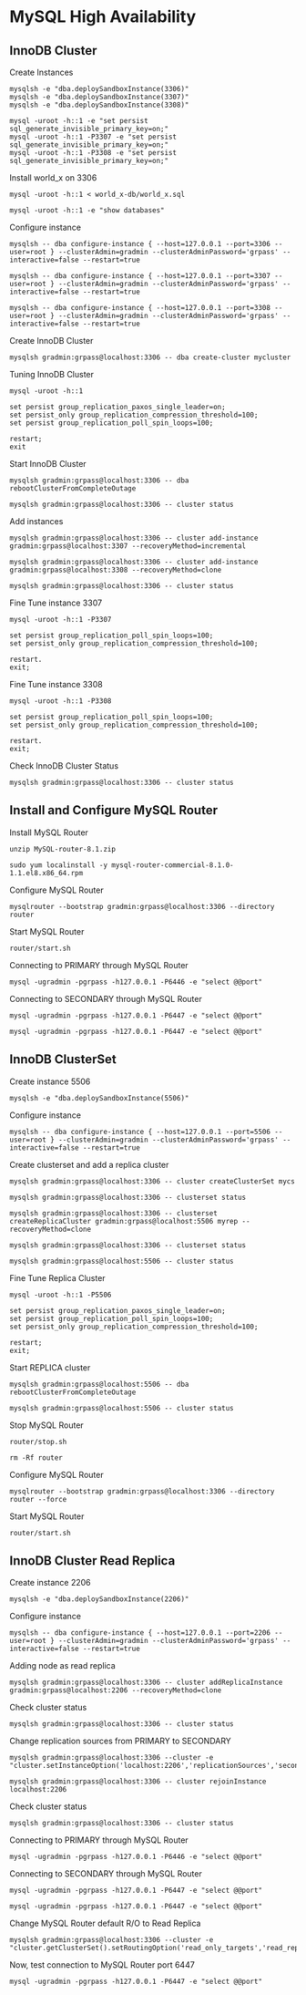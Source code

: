 # MySQL High Availability
## InnoDB Cluster
Create Instances
```
mysqlsh -e "dba.deploySandboxInstance(3306)"
mysqlsh -e "dba.deploySandboxInstance(3307)"
mysqlsh -e "dba.deploySandboxInstance(3308)"

mysql -uroot -h::1 -e "set persist sql_generate_invisible_primary_key=on;"
mysql -uroot -h::1 -P3307 -e "set persist sql_generate_invisible_primary_key=on;"
mysql -uroot -h::1 -P3308 -e "set persist sql_generate_invisible_primary_key=on;"
```
Install world_x on 3306
```
mysql -uroot -h::1 < world_x-db/world_x.sql

mysql -uroot -h::1 -e "show databases"
```
Configure instance
```
mysqlsh -- dba configure-instance { --host=127.0.0.1 --port=3306 --user=root } --clusterAdmin=gradmin --clusterAdminPassword='grpass' --interactive=false --restart=true

mysqlsh -- dba configure-instance { --host=127.0.0.1 --port=3307 --user=root } --clusterAdmin=gradmin --clusterAdminPassword='grpass' --interactive=false --restart=true

mysqlsh -- dba configure-instance { --host=127.0.0.1 --port=3308 --user=root } --clusterAdmin=gradmin --clusterAdminPassword='grpass' --interactive=false --restart=true
```
Create InnoDB Cluster
```
mysqlsh gradmin:grpass@localhost:3306 -- dba create-cluster mycluster
```
Tuning InnoDB Cluster
```
mysql -uroot -h::1

set persist group_replication_paxos_single_leader=on;
set persist_only group_replication_compression_threshold=100;
set persist group_replication_poll_spin_loops=100;

restart;
exit
```
Start InnoDB Cluster
```
mysqlsh gradmin:grpass@localhost:3306 -- dba rebootClusterFromCompleteOutage

mysqlsh gradmin:grpass@localhost:3306 -- cluster status
```
Add instances
```
mysqlsh gradmin:grpass@localhost:3306 -- cluster add-instance gradmin:grpass@localhost:3307 --recoveryMethod=incremental

mysqlsh gradmin:grpass@localhost:3306 -- cluster add-instance gradmin:grpass@localhost:3308 --recoveryMethod=clone

mysqlsh gradmin:grpass@localhost:3306 -- cluster status
```
Fine Tune instance 3307
```
mysql -uroot -h::1 -P3307

set persist group_replication_poll_spin_loops=100;
set persist_only group_replication_compression_threshold=100;

restart.
exit;
```
Fine Tune instance 3308
```
mysql -uroot -h::1 -P3308

set persist group_replication_poll_spin_loops=100;
set persist_only group_replication_compression_threshold=100;

restart.
exit;
```
Check InnoDB Cluster Status
```
mysqlsh gradmin:grpass@localhost:3306 -- cluster status
```
## Install and Configure MySQL Router
Install MySQL Router
```
unzip MySQL-router-8.1.zip

sudo yum localinstall -y mysql-router-commercial-8.1.0-1.1.el8.x86_64.rpm
```
Configure MySQL Router
```
mysqlrouter --bootstrap gradmin:grpass@localhost:3306 --directory router
```
Start MySQL Router
```
router/start.sh
```
Connecting to PRIMARY through MySQL Router
```
mysql -ugradmin -pgrpass -h127.0.0.1 -P6446 -e "select @@port"
```
Connecting to SECONDARY through MySQL Router
```
mysql -ugradmin -pgrpass -h127.0.0.1 -P6447 -e "select @@port"

mysql -ugradmin -pgrpass -h127.0.0.1 -P6447 -e "select @@port"
```
## InnoDB ClusterSet
Create instance 5506
```
mysqlsh -e "dba.deploySandboxInstance(5506)"
```
Configure instance
```
mysqlsh -- dba configure-instance { --host=127.0.0.1 --port=5506 --user=root } --clusterAdmin=gradmin --clusterAdminPassword='grpass' --interactive=false --restart=true
```
Create clusterset and add a replica cluster
```
mysqlsh gradmin:grpass@localhost:3306 -- cluster createClusterSet mycs

mysqlsh gradmin:grpass@localhost:3306 -- clusterset status

mysqlsh gradmin:grpass@localhost:3306 -- clusterset createReplicaCluster gradmin:grpass@localhost:5506 myrep --recoveryMethod=clone

mysqlsh gradmin:grpass@localhost:3306 -- clusterset status

mysqlsh gradmin:grpass@localhost:5506 -- cluster status
```
Fine Tune Replica Cluster
```
mysql -uroot -h::1 -P5506

set persist group_replication_paxos_single_leader=on;
set persist group_replication_poll_spin_loops=100;
set persist_only group_replication_compression_threshold=100;

restart;
exit;
```
Start REPLICA cluster 
```
mysqlsh gradmin:grpass@localhost:5506 -- dba rebootClusterFromCompleteOutage

mysqlsh gradmin:grpass@localhost:5506 -- cluster status
```
Stop MySQL Router
```
router/stop.sh

rm -Rf router
```
Configure MySQL Router
```
mysqlrouter --bootstrap gradmin:grpass@localhost:3306 --directory router --force
```
Start MySQL Router
```
router/start.sh
```
## InnoDB Cluster Read Replica
Create instance 2206
```
mysqlsh -e "dba.deploySandboxInstance(2206)"
```
Configure instance
```
mysqlsh -- dba configure-instance { --host=127.0.0.1 --port=2206 --user=root } --clusterAdmin=gradmin --clusterAdminPassword='grpass' --interactive=false --restart=true
```
Adding node as read replica
```
mysqlsh gradmin:grpass@localhost:3306 -- cluster addReplicaInstance gradmin:grpass@localhost:2206 --recoveryMethod=clone
```
Check cluster status
```
mysqlsh gradmin:grpass@localhost:3306 -- cluster status
```
Change replication sources from PRIMARY to SECONDARY
```
mysqlsh gradmin:grpass@localhost:3306 --cluster -e "cluster.setInstanceOption('localhost:2206','replicationSources','secondary')"

mysqlsh gradmin:grpass@localhost:3306 -- cluster rejoinInstance localhost:2206
```
Check cluster status
```
mysqlsh gradmin:grpass@localhost:3306 -- cluster status
```
Connecting to PRIMARY through MySQL Router
```
mysql -ugradmin -pgrpass -h127.0.0.1 -P6446 -e "select @@port"
```
Connecting to SECONDARY through MySQL Router
```
mysql -ugradmin -pgrpass -h127.0.0.1 -P6447 -e "select @@port"

mysql -ugradmin -pgrpass -h127.0.0.1 -P6447 -e "select @@port"
```
Change MySQL Router default R/O to Read Replica
```
mysqlsh gradmin:grpass@localhost:3306 --cluster -e "cluster.getClusterSet().setRoutingOption('read_only_targets','read_replicas')"
```
Now, test connection to MySQL Router port 6447
```
mysql -ugradmin -pgrpass -h127.0.0.1 -P6447 -e "select @@port"
```
